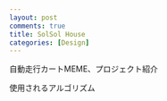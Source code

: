 ```yaml
---
layout: post
comments: true
title: SolSol House
categories: [Design]
---
```


自動走行カートMEME、プロジェクト紹介

使用されるアルゴリズム
